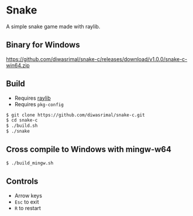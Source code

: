 # Snake

A simple snake game made with raylib.

## Binary for Windows
https://github.com/diwasrimal/snake-c/releases/download/v1.0.0/snake-c-win64.zip

## Build

* Requires [raylib](https://www.raylib.com/)
* Requires `pkg-config`

```sh
$ git clone https://github.com/diwasrimal/snake-c.git
$ cd snake-c
$ ./build.sh
$ ./snake
```

## Cross compile to Windows with mingw-w64
```sh
$ ./build_mingw.sh
```

## Controls
* Arrow keys
* `Esc` to exit
* `R` to restart
